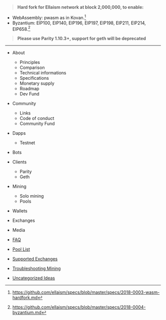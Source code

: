 <!-- TITLE: Ellaism Wiki -->


> **Hard fork for Ellaism network at block 2,000,000, to enable:**
* WebAssembly: pwasm as in Kovan.[^1]
* Byzantium: EIP100, EIP140, EIP196, EIP197, EIP198, EIP211, EIP214, EIP658.[^2]

> **Please use Parity 1.10.3+, support for geth will be deprecated**

---
[^1]: https://github.com/ellaism/specs/blob/master/specs/2018-0003-wasm-hardfork.md
[^2]: https://github.com/ellaism/specs/blob/master/specs/2018-0004-byzantium.md


- About
    - Principles
    - Comparison
    - Technical informations
    - Specifications
    - Monetary supply
    - Roadmap
    - Dev Fund
- Community
    - Links
    - Code of conduct
    - Community Fund
- Dapps
    - Testnet
- Bots
- Clients
    - Parity
    - Geth
- Mining
    - Solo mining
    - Pools
- Wallets
- Exchanges
- Media


- [FAQ](FAQ)
- [Pool List](Pool-List)
- [Supported Exchanges](Supported-Exchanges)
- [Troubleshooting Mining](Troubleshooting-Mining)
- [Uncategorized Ideas](Uncategorized-Ideas)